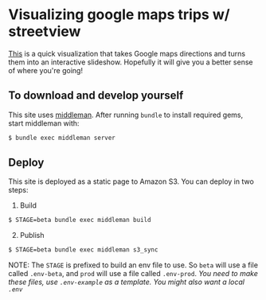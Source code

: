 # Visualizing google maps trips w/ streetview

[This](http://visualize-google-trip.s3-website-us-west-2.amazonaws.com/) is a quick visualization that takes Google maps directions and turns them into an interactive slideshow. Hopefully it will give you a better sense of where you're going!

## To download and develop yourself

This site uses [middleman](http://middlemanapp.com/). After running `bundle` to
install required gems, start middleman with:

```bash
$ bundle exec middleman server
```

## Deploy

This site is deployed as a static page to Amazon S3. You can deploy in two steps:

1) Build

```bash
$ STAGE=beta bundle exec middleman build
```

2) Publish

```bash
$ STAGE=beta bundle exec middleman s3_sync
```

NOTE: The `STAGE` is prefixed to build an env file to use. So `beta` will use a
file called `.env-beta`, and `prod` will use a file called `.env-prod`. *You need
to make these files, use `.env-example` as a template. You might also want a local `.env`*

